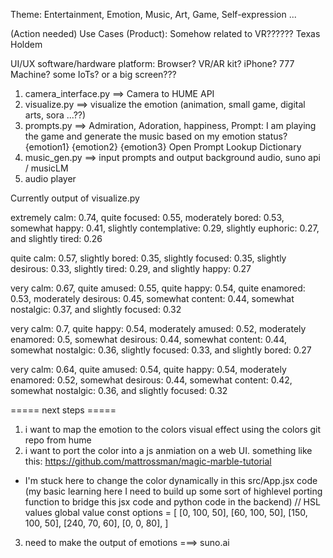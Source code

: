Theme: Entertainment, Emotion, Music, Art, Game, Self-expression ...

(Action needed) Use Cases (Product): Somehow related to VR?????? Texas Holdem

UI/UX software/hardware platform: Browser? VR/AR kit? iPhone? 777 Machine? some IoTs? or a big screen???

1. camera_interface.py ==> Camera to HUME API
2. visualize.py ==> visualize the emotion (animation, small game, digital arts, sora ...??) 
3. prompts.py ==> Admiration, Adoration, happiness, Prompt: I am playing the game and generate the music based on my emotion status? {emotion1} {emotion2} {emotion3}
Open Prompt Lookup Dictionary
4. music_gen.py ==> input prompts and output background audio, suno api / musicLM
5. audio player 

Currently output of visualize.py

extremely calm: 0.74, quite focused: 0.55, moderately bored: 0.53, somewhat happy: 0.41, slightly contemplative: 0.29, slightly euphoric: 0.27, and slightly tired: 0.26

quite calm: 0.57, slightly bored: 0.35, slightly focused: 0.35, slightly desirous: 0.33, slightly tired: 0.29, and slightly happy: 0.27

very calm: 0.67, quite amused: 0.55, quite happy: 0.54, quite enamored: 0.53, moderately desirous: 0.45, somewhat content: 0.44, somewhat nostalgic: 0.37, and slightly focused: 0.32

very calm: 0.7, quite happy: 0.54, moderately amused: 0.52, moderately enamored: 0.5, somewhat desirous: 0.44, somewhat content: 0.44, somewhat nostalgic: 0.36, slightly focused: 0.33, and slightly bored: 0.27

very calm: 0.64, quite amused: 0.54, quite happy: 0.54, moderately enamored: 0.52, somewhat desirous: 0.44, somewhat content: 0.42, somewhat nostalgic: 0.36, and slightly focused: 0.32


===== next steps =====
1) i want to map the emotion to the colors visual effect using the colors git repo from hume 
2) i want to port the color into a js anmiation on a web UI. something like this: https://github.com/mattrossman/magic-marble-tutorial
 - I'm stuck here to change the color dynamically in this src/App.jsx code (my basic learning here I need to build up some sort of highlevel porting function to bridge this jsx code and python code in the backend)
// HSL values global value
const options = [
  [0, 100, 50],
  [60, 100, 50],
  [150, 100, 50],
  [240, 70, 60],
  [0, 0, 80],
]
3) need to make the output of emotions ===> suno.ai
 
